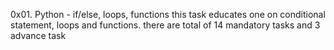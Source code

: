 0x01. Python - if/else, loops, functions
this task educates one on conditional statement, loops and functions.
there are total of 14 mandatory tasks and 3 advance task
